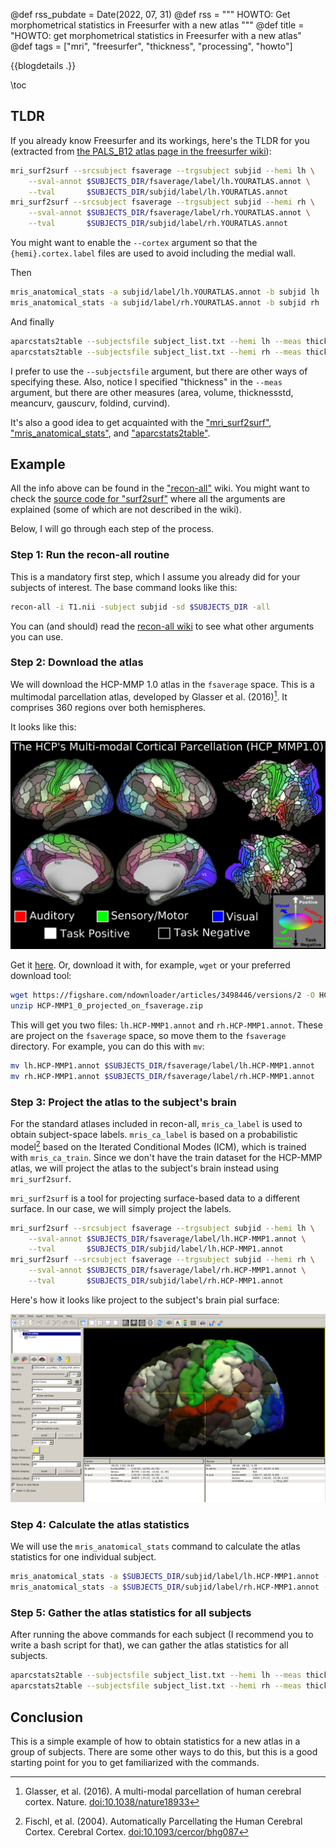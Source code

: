 @def rss_pubdate = Date(2022, 07, 31)
@def rss = """ HOWTO: Get morphometrical statistics in Freesurfer with a new atlas """
@def title = "HOWTO: get morphometrical statistics in Freesurfer with a new atlas"
@def tags = ["mri", "freesurfer", "thickness", "processing", "howto"]

{{blogdetails .}}

\toc

## TLDR

If you already know Freesurfer and its workings, here's the TLDR for you (extracted from [the PALS_B12 atlas page in the freesurfer wiki](https://surfer.nmr.mgh.harvard.edu/fswiki/PALS_B12)):

```bash
mri_surf2surf --srcsubject fsaverage --trgsubject subjid --hemi lh \
    --sval-annot $SUBJECTS_DIR/fsaverage/label/lh.YOURATLAS.annot \
    --tval       $SUBJECTS_DIR/subjid/label/lh.YOURATLAS.annot
mri_surf2surf --srcsubject fsaverage --trgsubject subjid --hemi rh \
    --sval-annot $SUBJECTS_DIR/fsaverage/label/rh.YOURATLAS.annot \
    --tval       $SUBJECTS_DIR/subjid/label/rh.YOURATLAS.annot
```

You might want to enable the `--cortex` argument so that the `{hemi}.cortex.label` files are used to avoid including the medial wall.

Then

```bash
mris_anatomical_stats -a subjid/label/lh.YOURATLAS.annot -b subjid lh
mris_anatomical_stats -a subjid/label/rh.YOURATLAS.annot -b subjid rh
```

And finally

```bash
aparcstats2table --subjectsfile subject_list.txt --hemi lh --meas thickness --tablefile lh.aparc_stats.txt
aparcstats2table --subjectsfile subject_list.txt --hemi rh --meas thickness --tablefile rh.aparc_stats.txt
```

I prefer to use the `--subjectsfile` argument, but there are other ways of specifying these.
Also, notice I specified "thickness" in the `--meas` argument, but there are other measures (area, volume, thicknessstd, meancurv, gauscurv, foldind, curvind).

It's also a good idea to get acquainted with the 
["mri\_surf2surf"](https://surfer.nmr.mgh.harvard.edu/fswiki/mri_surf2surf),
["mris\_anatomical\_stats"](https://surfer.nmr.mgh.harvard.edu/fswiki/mris_anatomical_stats), and
["aparcstats2table"](https://surfer.nmr.mgh.harvard.edu/fswiki/aparcstats2table).

## Example

All the info above can be found in the ["recon-all"](https://surfer.nmr.mgh.harvard.edu/fswiki/recon-all) wiki.
You might want to check the [source code for "surf2surf"](https://github.com/freesurfer/freesurfer/blob/dev/mri_surf2surf/mri_surf2surf.cpp) where all the arguments are explained (some of which are not described in the wiki).

Below, I will go through each step of the process.

### Step 1: Run the recon-all routine

This is a mandatory first step, which I assume you already did for your subjects of interest.
The base command looks like this:

```bash
recon-all -i T1.nii -subject subjid -sd $SUBJECTS_DIR -all
```

You can (and should) read the [recon-all wiki](https://surfer.nmr.mgh.harvard.edu/fswiki/recon-all) to see what other arguments you can use.

### Step 2: Download the atlas

We will download the HCP-MMP 1.0 atlas in the `fsaverage` space.
This is a multimodal parcellation atlas, developed by Glasser et al. (2016)[^1].
It comprises 360 regions over both hemispheres.

It looks like this:

![](/blog/2022/07/HCP_MMP1.png)

Get it [here](https://figshare.com/articles/dataset/HCP-MMP1_0_projected_on_fsaverage/3498446).
Or, download it with, for example, `wget` or your preferred download tool:

```bash
wget https://figshare.com/ndownloader/articles/3498446/versions/2 -O HCP-MMP1_0_projected_on_fsaverage.zip
unzip HCP-MMP1_0_projected_on_fsaverage.zip
```

This will get you two files: `lh.HCP-MMP1.annot` and `rh.HCP-MMP1.annot`.
These are project on the `fsaverage` space, so move them to the `fsaverage` directory.
For example, you can do this with `mv`:

```bash
mv lh.HCP-MMP1.annot $SUBJECTS_DIR/fsaverage/label/lh.HCP-MMP1.annot
mv rh.HCP-MMP1.annot $SUBJECTS_DIR/fsaverage/label/rh.HCP-MMP1.annot
```

### Step 3: Project the atlas to the subject's brain

For the standard atlases included in recon-all, `mris_ca_label` is used to obtain subject-space labels.
`mris_ca_label` is based on a probabilistic model[^2] based on the Iterated Conditional Modes (ICM), which is trained with `mris_ca_train`.
Since we don't have the train dataset for the HCP-MMP atlas, we will project the atlas to the subject's brain instead using `mri_surf2surf`.

`mri_surf2surf` is a tool for projecting surface-based data to a different surface.
In our case, we will simply project the labels.

```bash
mri_surf2surf --srcsubject fsaverage --trgsubject subjid --hemi lh \
    --sval-annot $SUBJECTS_DIR/fsaverage/label/lh.HCP-MMP1.annot \
    --tval       $SUBJECTS_DIR/subjid/label/lh.HCP-MMP1.annot
mri_surf2surf --srcsubject fsaverage --trgsubject subjid --hemi rh \
    --sval-annot $SUBJECTS_DIR/fsaverage/label/rh.HCP-MMP1.annot \
    --tval       $SUBJECTS_DIR/subjid/label/rh.HCP-MMP1.annot
```

Here's how it looks like project to the subject's brain pial surface:

![](/blog/2022/07/HCP_MMP1_subject.png)

### Step 4: Calculate the atlas statistics

We will use the `mris_anatomical_stats` command to calculate the atlas statistics for one individual subject.

```bash
mris_anatomical_stats -a $SUBJECTS_DIR/subjid/label/lh.HCP-MMP1.annot -b subjid lh
mris_anatomical_stats -a $SUBJECTS_DIR/subjid/label/rh.HCP-MMP1.annot -b subjid rh
```

### Step 5: Gather the atlas statistics for all subjects

After running the above commands for each subject (I recommend you to write a bash script for that), we can gather the atlas statistics for all subjects.

```bash
aparcstats2table --subjectsfile subject_list.txt --hemi lh --meas thickness --tablefile lh.aparc_stats.txt
aparcstats2table --subjectsfile subject_list.txt --hemi rh --meas thickness --tablefile rh.aparc_stats.txt
```

## Conclusion

This is a simple example of how to obtain statistics for a new atlas in a group of subjects.
There are some other ways to do this, but this is a good starting point for you to get familiarized with the commands.

[^1]: Glasser, et al. (2016). A multi-modal parcellation of human cerebral cortex. Nature. [doi:10.1038/nature18933](https://dx.doi.org/10.1038/nature18933)
[^2]: Fischl, et al. (2004). Automatically Parcellating the Human Cerebral Cortex. Cerebral Cortex. [doi:10.1093/cercor/bhg087](https://dx.doi.org/10.1093/cercor/bhg087)